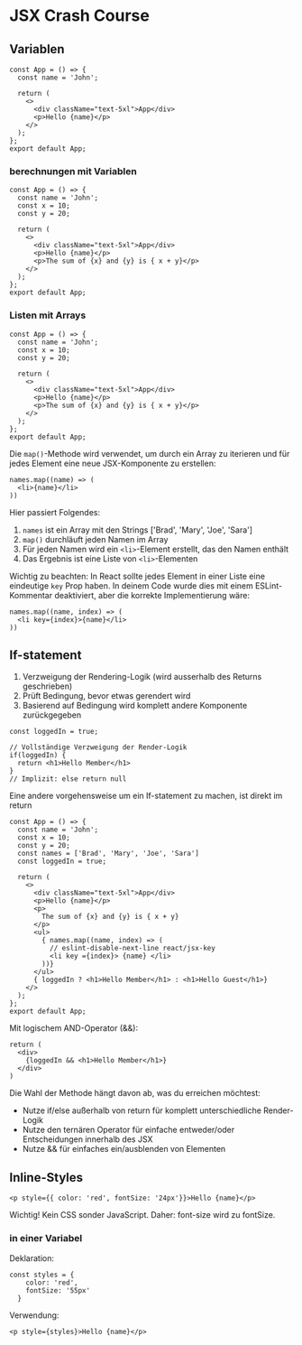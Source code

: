 # JSX Crash Course

## Variablen

````JSX
const App = () => {
  const name = 'John';

  return (
    <>
      <div className="text-5xl">App</div>
      <p>Hello {name}</p>
    </>
  );
};
export default App;
````

### berechnungen mit Variablen 
````JSX
const App = () => {
  const name = 'John';
  const x = 10;
  const y = 20;

  return (
    <>
      <div className="text-5xl">App</div>
      <p>Hello {name}</p>
      <p>The sum of {x} and {y} is { x + y}</p>
    </>
  );
};
export default App;
````

### Listen mit Arrays
````JSX
const App = () => {
  const name = 'John';
  const x = 10;
  const y = 20;

  return (
    <>
      <div className="text-5xl">App</div>
      <p>Hello {name}</p>
      <p>The sum of {x} and {y} is { x + y}</p>
    </>
  );
};
export default App;
````

Die ``map()``-Methode wird verwendet, um durch ein Array zu iterieren und für jedes Element eine neue JSX-Komponente zu erstellen:
````JSX
names.map((name) => (
  <li>{name}</li>
))
````

Hier passiert Folgendes:

1. ``names`` ist ein Array mit den Strings ['Brad', 'Mary', 'Joe', 'Sara']
2. ``map()`` durchläuft jeden Namen im Array
3. Für jeden Namen wird ein ``<li>``-Element erstellt, das den Namen enthält
4. Das Ergebnis ist eine Liste von ``<li>``-Elementen

Wichtig zu beachten: In React sollte jedes Element in einer Liste eine eindeutige ``key`` Prop haben. In deinem Code wurde dies mit einem ESLint-Kommentar deaktiviert, aber die korrekte Implementierung wäre:
````JSX
names.map((name, index) => (
  <li key={index}>{name}</li>
))
````

## If-statement
1. Verzweigung der Rendering-Logik (wird ausserhalb des Returns geschrieben)
2. Prüft Bedingung, bevor etwas gerendert wird
3. Basierend auf Bedingung wird komplett andere Komponente zurückgegeben

````JSX
const loggedIn = true;

// Vollständige Verzweigung der Render-Logik
if(loggedIn) {
  return <h1>Hello Member</h1>
}
// Implizit: else return null
````

Eine andere vorgehensweise um ein If-statement zu machen, ist direkt im return

````JSX
const App = () => {
  const name = 'John';
  const x = 10;
  const y = 20;
  const names = ['Brad', 'Mary', 'Joe', 'Sara']
  const loggedIn = true;

  return (
    <>
      <div className="text-5xl">App</div>
      <p>Hello {name}</p>
      <p>
        The sum of {x} and {y} is { x + y}
      </p>
      <ul>
        { names.map((name, index) => (
          // eslint-disable-next-line react/jsx-key
          <li key ={index}> {name} </li>
        ))}
      </ul>
      { loggedIn ? <h1>Hello Member</h1> : <h1>Hello Guest</h1>}
    </>
  );
};
export default App;
````

Mit logischem AND-Operator (&&):
````JSX
return (
  <div>
    {loggedIn && <h1>Hello Member</h1>}
  </div>
)
````

Die Wahl der Methode hängt davon ab, was du erreichen möchtest:

- Nutze if/else außerhalb von return für komplett unterschiedliche Render-Logik
- Nutze den ternären Operator für einfache entweder/oder Entscheidungen innerhalb des JSX
- Nutze && für einfaches ein/ausblenden von Elementen

## Inline-Styles
````JSX
<p style={{ color: 'red', fontSize: '24px'}}>Hello {name}</p>
````

Wichtig! Kein CSS sonder JavaScript. Daher: font-size wird zu fontSize.

### in einer Variabel
Deklaration:
````JSX
const styles = {
    color: 'red',
    fontSize: '55px'
  }
````

Verwendung:
````JSX
<p style={styles}>Hello {name}</p>
````